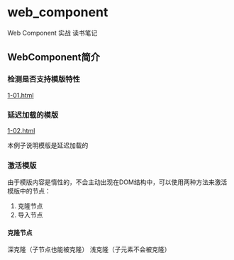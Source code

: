 # web_component
Web Component 实战 读书笔记

## WebComponent简介
### 检测是否支持模版特性
 [1-01.html](1-01.html)

### 延迟加载的模版
 [1-02.html](1-02.html)
 
 本例子说明模版是延迟加载的

### 激活模版
由于模版内容是惰性的，不会主动出现在DOM结构中，可以使用两种方法来激活模版中的节点：
1. 克隆节点
2. 导入节点

#### 克隆节点
深克隆（子节点也能被克隆） 浅克隆（子元素不会被克隆）
